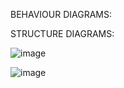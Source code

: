 BEHAVIOUR DIAGRAMS:

STRUCTURE DIAGRAMS:

![image](https://user-images.githubusercontent.com/88243492/142996701-9421844d-036d-4037-96e4-b85c5f6400fd.png)

![image](https://user-images.githubusercontent.com/88243492/142996875-a7feb377-6c64-4e34-8943-7a2ea3b07ad3.png)
